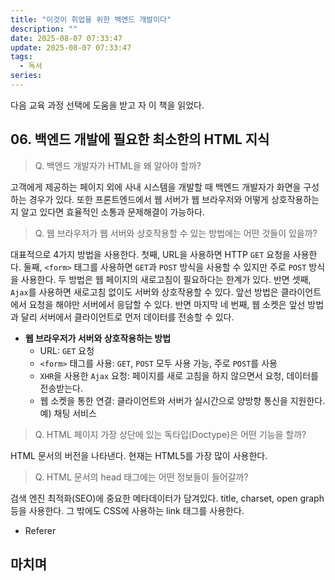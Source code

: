 ```yaml
---
title: "이것이 취업을 위한 백엔드 개발이다"
description: ""
date: 2025-08-07 07:33:47
update: 2025-08-07 07:33:47
tags:
  - 독서
series: 
---
```


다음 교육 과정 선택에 도움을 받고 자 이 책을 읽었다.

## 06. 백엔드 개발에 필요한 최소한의 HTML 지식

> Q. 백엔드 개발자가 HTML을 왜 알아야 할까?

고객에게 제공하는 페이지 외에 사내 시스템을 개발할 때 백엔드 개발자가 화면을 구성하는 경우가 있다. 또한 프론트엔드에서 웹 서버가 웹 브라우저와 어떻게 상호작용하는지 알고 있다면 효율적인 소통과 문제해결이 가능하다.

> Q. 웹 브라우저가 웹 서버와 상호작용할 수 있는 방법에는 어떤 것들이 있을까?

대표적으로 4가지 방법을 사용한다. 첫째, URL을 사용하면 HTTP `GET` 요청을 사용한다. 둘째, `<form>` 태그를 사용하면 `GET`과 `POST` 방식을 사용할 수 있지만 주로 `POST` 방식을 사용한다. 두 방법은 웹 페이지의 새로고침이 필요하다는 한계가 있다. 반면 셋째, `Ajax`를 사용하면 새로고침 없이도 서버와 상호작용할 수 있다. 
앞선 방법은 클라이언트에서 요청을 해야만 서버에서 응답할 수 있다. 반면 마지막 네 번째, 웹 소켓은 앞선 방법과 달리 서버에서 클라이언트로 먼저 데이터를 전송할 수 있다.

- **웹 브라우저가 서버와 상호작용하는 방법**
    - URL: `GET` 요청
    - `<form>` 태그를 사용: `GET`, `POST` 모두 사용 가능, 주로 `POST`를 사용
    - `XHR`을 사용한 `Ajax` 요청: 페이지를 새로 고침을 하지 않으면서 요청, 데이터를 전송받는다.
    - 웹 소켓을 통한 연결: 클라이언트와 서버가 실시간으로 양방향 통신을 지원한다. 예) 채팅 서비스

> Q. HTML 페이지 가장 상단에 있는 독타입(Doctype)은 어떤 기능을 할까?

HTML 문서의 버전을 나타낸다. 현재는 HTML5를 가장 많이 사용한다.

> Q. HTML 문서의 head 태그에는 어떤 정보들이 들어갈까?

검색 엔진 최적화(SEO)에 중요한 메타데이터가 담겨있다. title, charset, open graph 등을 사용한다. 그 밖에도 CSS에 사용하는 link 태그를 사용한다.

- Referer

## 마치며 
